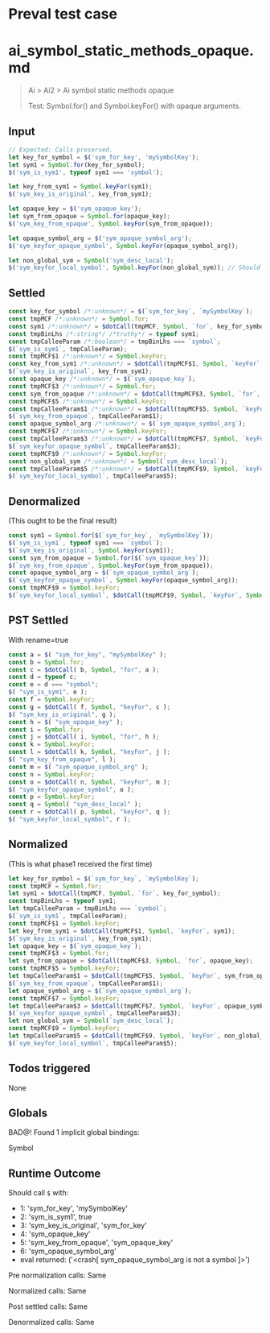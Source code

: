 # Preval test case

# ai_symbol_static_methods_opaque.md

> Ai > Ai2 > Ai symbol static methods opaque
>
> Test: Symbol.for() and Symbol.keyFor() with opaque arguments.

## Input

`````js filename=intro
// Expected: Calls preserved.
let key_for_symbol = $('sym_for_key', 'mySymbolKey');
let sym1 = Symbol.for(key_for_symbol);
$('sym_is_sym1', typeof sym1 === 'symbol');

let key_from_sym1 = Symbol.keyFor(sym1);
$('sym_key_is_original', key_from_sym1);

let opaque_key = $('sym_opaque_key');
let sym_from_opaque = Symbol.for(opaque_key);
$('sym_key_from_opaque', Symbol.keyFor(sym_from_opaque));

let opaque_symbol_arg = $('sym_opaque_symbol_arg');
$('sym_keyfor_opaque_symbol', Symbol.keyFor(opaque_symbol_arg));

let non_global_sym = Symbol('sym_desc_local');
$('sym_keyfor_local_symbol', Symbol.keyFor(non_global_sym)); // Should be undefined
`````


## Settled


`````js filename=intro
const key_for_symbol /*:unknown*/ = $(`sym_for_key`, `mySymbolKey`);
const tmpMCF /*:unknown*/ = Symbol.for;
const sym1 /*:unknown*/ = $dotCall(tmpMCF, Symbol, `for`, key_for_symbol);
const tmpBinLhs /*:string*/ /*truthy*/ = typeof sym1;
const tmpCalleeParam /*:boolean*/ = tmpBinLhs === `symbol`;
$(`sym_is_sym1`, tmpCalleeParam);
const tmpMCF$1 /*:unknown*/ = Symbol.keyFor;
const key_from_sym1 /*:unknown*/ = $dotCall(tmpMCF$1, Symbol, `keyFor`, sym1);
$(`sym_key_is_original`, key_from_sym1);
const opaque_key /*:unknown*/ = $(`sym_opaque_key`);
const tmpMCF$3 /*:unknown*/ = Symbol.for;
const sym_from_opaque /*:unknown*/ = $dotCall(tmpMCF$3, Symbol, `for`, opaque_key);
const tmpMCF$5 /*:unknown*/ = Symbol.keyFor;
const tmpCalleeParam$1 /*:unknown*/ = $dotCall(tmpMCF$5, Symbol, `keyFor`, sym_from_opaque);
$(`sym_key_from_opaque`, tmpCalleeParam$1);
const opaque_symbol_arg /*:unknown*/ = $(`sym_opaque_symbol_arg`);
const tmpMCF$7 /*:unknown*/ = Symbol.keyFor;
const tmpCalleeParam$3 /*:unknown*/ = $dotCall(tmpMCF$7, Symbol, `keyFor`, opaque_symbol_arg);
$(`sym_keyfor_opaque_symbol`, tmpCalleeParam$3);
const tmpMCF$9 /*:unknown*/ = Symbol.keyFor;
const non_global_sym /*:unknown*/ = Symbol(`sym_desc_local`);
const tmpCalleeParam$5 /*:unknown*/ = $dotCall(tmpMCF$9, Symbol, `keyFor`, non_global_sym);
$(`sym_keyfor_local_symbol`, tmpCalleeParam$5);
`````


## Denormalized
(This ought to be the final result)

`````js filename=intro
const sym1 = Symbol.for($(`sym_for_key`, `mySymbolKey`));
$(`sym_is_sym1`, typeof sym1 === `symbol`);
$(`sym_key_is_original`, Symbol.keyFor(sym1));
const sym_from_opaque = Symbol.for($(`sym_opaque_key`));
$(`sym_key_from_opaque`, Symbol.keyFor(sym_from_opaque));
const opaque_symbol_arg = $(`sym_opaque_symbol_arg`);
$(`sym_keyfor_opaque_symbol`, Symbol.keyFor(opaque_symbol_arg));
const tmpMCF$9 = Symbol.keyFor;
$(`sym_keyfor_local_symbol`, $dotCall(tmpMCF$9, Symbol, `keyFor`, Symbol(`sym_desc_local`)));
`````


## PST Settled
With rename=true

`````js filename=intro
const a = $( "sym_for_key", "mySymbolKey" );
const b = Symbol.for;
const c = $dotCall( b, Symbol, "for", a );
const d = typeof c;
const e = d === "symbol";
$( "sym_is_sym1", e );
const f = Symbol.keyFor;
const g = $dotCall( f, Symbol, "keyFor", c );
$( "sym_key_is_original", g );
const h = $( "sym_opaque_key" );
const i = Symbol.for;
const j = $dotCall( i, Symbol, "for", h );
const k = Symbol.keyFor;
const l = $dotCall( k, Symbol, "keyFor", j );
$( "sym_key_from_opaque", l );
const m = $( "sym_opaque_symbol_arg" );
const n = Symbol.keyFor;
const o = $dotCall( n, Symbol, "keyFor", m );
$( "sym_keyfor_opaque_symbol", o );
const p = Symbol.keyFor;
const q = Symbol( "sym_desc_local" );
const r = $dotCall( p, Symbol, "keyFor", q );
$( "sym_keyfor_local_symbol", r );
`````


## Normalized
(This is what phase1 received the first time)

`````js filename=intro
let key_for_symbol = $(`sym_for_key`, `mySymbolKey`);
const tmpMCF = Symbol.for;
let sym1 = $dotCall(tmpMCF, Symbol, `for`, key_for_symbol);
const tmpBinLhs = typeof sym1;
let tmpCalleeParam = tmpBinLhs === `symbol`;
$(`sym_is_sym1`, tmpCalleeParam);
const tmpMCF$1 = Symbol.keyFor;
let key_from_sym1 = $dotCall(tmpMCF$1, Symbol, `keyFor`, sym1);
$(`sym_key_is_original`, key_from_sym1);
let opaque_key = $(`sym_opaque_key`);
const tmpMCF$3 = Symbol.for;
let sym_from_opaque = $dotCall(tmpMCF$3, Symbol, `for`, opaque_key);
const tmpMCF$5 = Symbol.keyFor;
let tmpCalleeParam$1 = $dotCall(tmpMCF$5, Symbol, `keyFor`, sym_from_opaque);
$(`sym_key_from_opaque`, tmpCalleeParam$1);
let opaque_symbol_arg = $(`sym_opaque_symbol_arg`);
const tmpMCF$7 = Symbol.keyFor;
let tmpCalleeParam$3 = $dotCall(tmpMCF$7, Symbol, `keyFor`, opaque_symbol_arg);
$(`sym_keyfor_opaque_symbol`, tmpCalleeParam$3);
let non_global_sym = Symbol(`sym_desc_local`);
const tmpMCF$9 = Symbol.keyFor;
let tmpCalleeParam$5 = $dotCall(tmpMCF$9, Symbol, `keyFor`, non_global_sym);
$(`sym_keyfor_local_symbol`, tmpCalleeParam$5);
`````


## Todos triggered


None


## Globals


BAD@! Found 1 implicit global bindings:

Symbol


## Runtime Outcome


Should call `$` with:
 - 1: 'sym_for_key', 'mySymbolKey'
 - 2: 'sym_is_sym1', true
 - 3: 'sym_key_is_original', 'sym_for_key'
 - 4: 'sym_opaque_key'
 - 5: 'sym_key_from_opaque', 'sym_opaque_key'
 - 6: 'sym_opaque_symbol_arg'
 - eval returned: ('<crash[ sym_opaque_symbol_arg is not a symbol ]>')

Pre normalization calls: Same

Normalized calls: Same

Post settled calls: Same

Denormalized calls: Same
